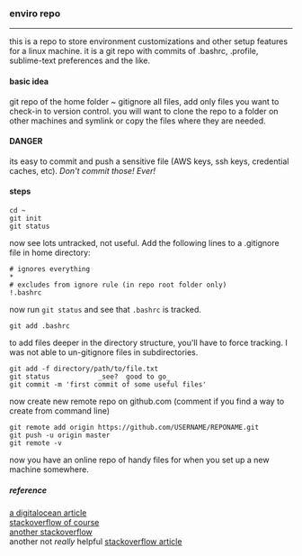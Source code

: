 ### enviro repo
------
this is a repo to store environment customizations and other setup features for a linux machine.  it is a git repo with commits of .bashrc, .profile, sublime-text preferences and the like.


#### basic idea
git repo of the home folder ~
gitignore all files, add only files you want to check-in to version control.
you will want to clone the repo to a folder on other machines and symlink or copy the files where they are needed.


#### DANGER
its easy to commit and push a sensitive file (AWS keys, ssh keys, credential caches, etc).  *Don't commit those! Ever!*


#### steps

```shell
cd ~
git init
git status
```

now see lots untracked, not useful. Add the following lines to a .gitignore file in home directory:

```shell
# ignores everything
*
# excludes from ignore rule (in repo root folder only)
!.bashrc
```

now run `git status` and see that `.bashrc` is tracked.

```shell
git add .bashrc
```

to add files deeper in the directory structure, you'll have to force tracking.  I was not able to un-gitignore files in subdirectories.

```shell
git add -f directory/path/to/file.txt
git status            _see?  good to go_
git commit -m 'first commit of some useful files'
```

now create new remote repo on github.com (comment if you find a way to create from command line)

```shell
git remote add origin https://github.com/USERNAME/REPONAME.git
git push -u origin master
git remote -v
```

now you have an online repo of handy files for when you set up a new machine somewhere.



##### reference
[a digitalocean article][1]  
[stackoverflow of course][2]  
[another stackoverflow][3]  
another not _really_ helpful [stackoverflow article][4]  

[1]:https://www.digitalocean.com/community/tutorials/how-to-use-git-to-manage-your-user-configuration-files-on-a-linux-vps
[2]:http://stackoverflow.com/questions/987142/make-gitignore-ignore-everything-except-a-few-files
[3]:http://stackoverflow.com/questions/2545602/git-ignore-sub-folders
[4]:http://stackoverflow.com/questions/5876075/gitignore-to-ignore-all-files-then-recursively-allows-files-of-a-certain-type
